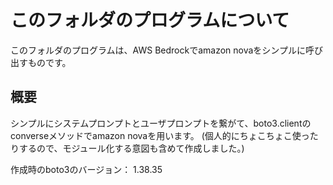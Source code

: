 # このフォルダのプログラムについて

このフォルダのプログラムは、AWS Bedrockでamazon novaをシンプルに呼び出すものです。

## 概要

シンプルにシステムプロンプトとユーザプロンプトを繋がて、boto3.clientのconverseメソッドでamazon novaを用います。
(個人的にちょこちょこ使ったりするので、モジュール化する意図も含めて作成しました。)

作成時のboto3のバージョン： 1.38.35
